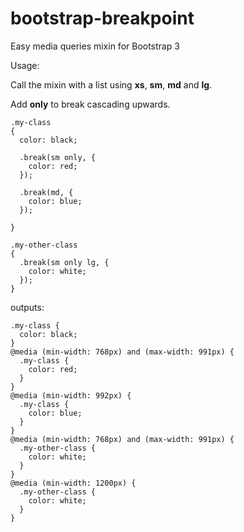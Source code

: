bootstrap-breakpoint
====================

Easy media queries mixin for Bootstrap 3

Usage:

Call the mixin with a list using **xs**, **sm**, **md** and **lg**.

Add **only** to break cascading upwards.

```
.my-class
{
  color: black;
  
  .break(sm only, {
    color: red;
  });

  .break(md, {
    color: blue;
  });

}

.my-other-class
{
  .break(sm only lg, {
    color: white;
  });
}
```

outputs:

```
.my-class {
  color: black;
}
@media (min-width: 768px) and (max-width: 991px) {
  .my-class {
    color: red;
  }
}
@media (min-width: 992px) {
  .my-class {
    color: blue;
  }
}
@media (min-width: 768px) and (max-width: 991px) {
  .my-other-class {
    color: white;
  }
}
@media (min-width: 1200px) {
  .my-other-class {
    color: white;
  }
}
```
